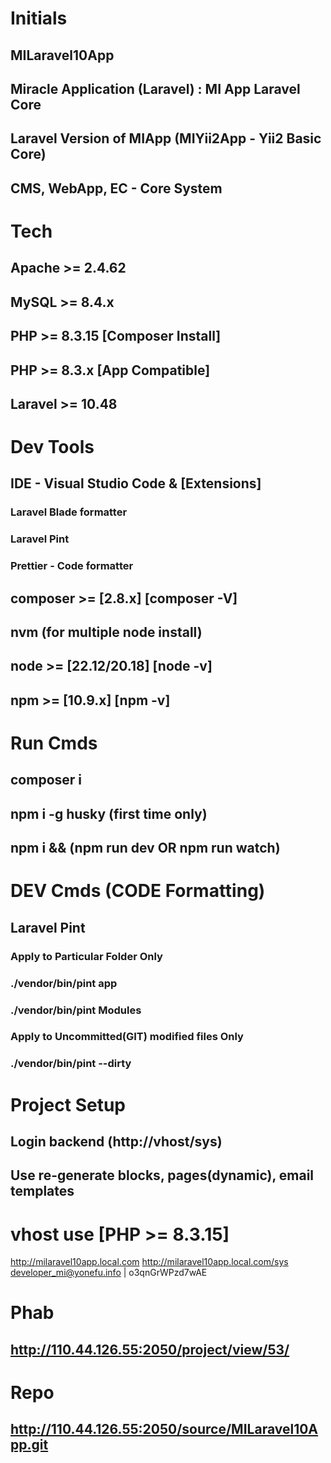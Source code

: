 # Initials
## MILaravel10App
## Miracle Application (Laravel) : MI App Laravel Core
## Laravel Version of MIApp (MIYii2App - Yii2 Basic Core)
## CMS, WebApp, EC - Core System

# Tech
## Apache >= 2.4.62
## MySQL >= 8.4.x
## PHP >= 8.3.15 [Composer Install]
## PHP >= 8.3.x [App Compatible]
## Laravel >= 10.48

# Dev Tools
## IDE - Visual Studio Code & [Extensions]
### Laravel Blade formatter
### Laravel Pint
### Prettier - Code formatter

## composer >= [2.8.x] [composer -V]
## nvm (for multiple node install)
## node >= [22.12/20.18] [node -v]
## npm >= [10.9.x] [npm -v]

# Run Cmds
## composer i
## npm i -g husky (first time only)
## npm i && (npm run dev OR npm run watch)

# DEV Cmds (CODE Formatting)
## Laravel Pint
### Apply to Particular Folder Only
### ./vendor/bin/pint app
### ./vendor/bin/pint Modules
### Apply to Uncommitted(GIT) modified files Only
### ./vendor/bin/pint --dirty

# Project Setup
## Login backend (http://vhost/sys)
## Use re-generate blocks, pages(dynamic), email templates

# vhost use [PHP >= 8.3.15]
http://milaravel10app.local.com
http://milaravel10app.local.com/sys
developer_mi@yonefu.info | o3qnGrWPzd7wAE

# Phab
## http://110.44.126.55:2050/project/view/53/

# Repo
## http://110.44.126.55:2050/source/MILaravel10App.git
